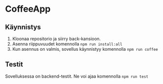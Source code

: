 # CoffeeApp
## Käynnistys
1. Kloonaa repositorio ja siirry back-kansioon. 
2. Asenna riippuvuudet komennolla `npm run install:all` 
3. Kun asennus on valmis, sovellus käynnistyy komennolla `npm run coffee` 

## Testit
Sovelluksessa on backend-testit. Ne voi ajaa komennolla `npm run test`

